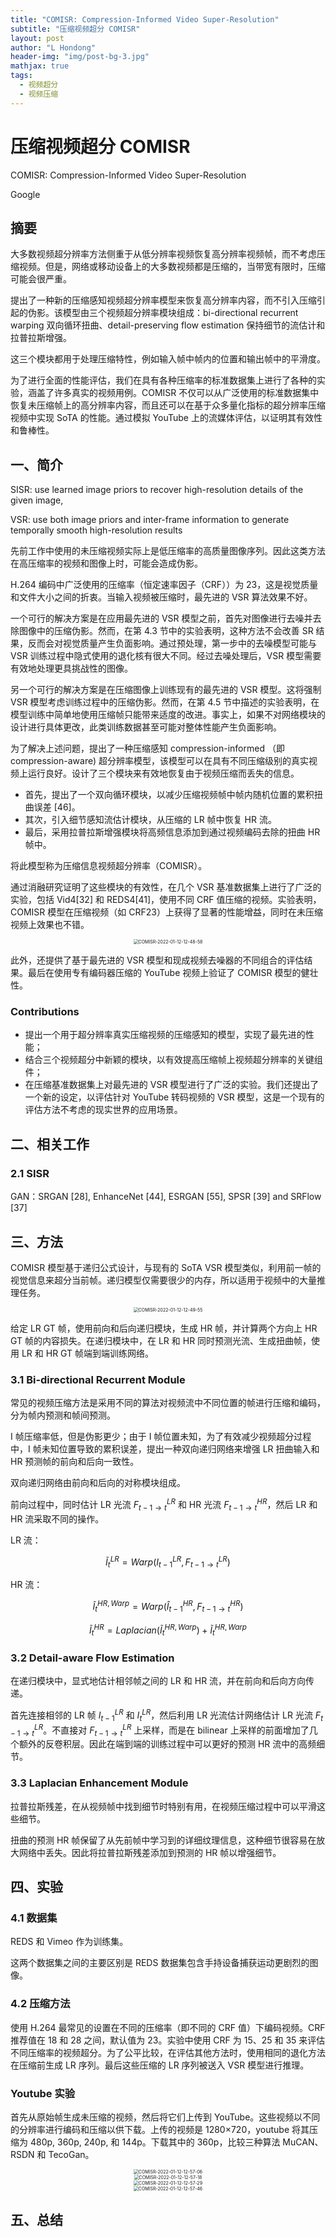 ```yaml
---
title: "COMISR: Compression-Informed Video Super-Resolution"
subtitle: "压缩视频超分 COMISR"
layout: post
author: "L Hondong"
header-img: "img/post-bg-3.jpg"
mathjax: true
tags:
  - 视频超分
  - 视频压缩
---
```


# 压缩视频超分 COMISR

COMISR: Compression-Informed Video Super-Resolution

Google

## 摘要

大多数视频超分辨率方法侧重于从低分辨率视频恢复高分辨率视频帧，而不考虑压缩视频。但是，网络或移动设备上的大多数视频都是压缩的，当带宽有限时，压缩可能会很严重。

提出了一种新的压缩感知视频超分辨率模型来恢复高分辨率内容，而不引入压缩引起的伪影。该模型由三个视频超分辨率模块组成：bi-directional recurrent warping 双向循环扭曲、detail-preserving flow estimation 保持细节的流估计和拉普拉斯增强。

这三个模块都用于处理压缩特性，例如输入帧中帧内的位置和输出帧中的平滑度。

为了进行全面的性能评估，我们在具有各种压缩率的标准数据集上进行了各种的实验，涵盖了许多真实的视频用例。COMISR 不仅可以从广泛使用的标准数据集中恢复未压缩帧上的高分辨率内容，而且还可以在基于众多量化指标的超分辨率压缩视频中实现 SoTA 的性能。通过模拟 YouTube 上的流媒体评估，以证明其有效性和鲁棒性。

## 一、简介

SISR: use learned image priors to recover high-resolution details of the given image,

VSR: use both image priors and inter-frame information to generate temporally smooth high-resolution results

先前工作中使用的未压缩视频实际上是低压缩率的高质量图像序列。因此这类方法在高压缩率的视频和图像上时，可能会造成伪影。

H.264 编码中广泛使用的压缩率（恒定速率因子（CRF））为 23，这是视觉质量和文件大小之间的折衷。当输入视频被压缩时，最先进的 VSR 算法效果不好。

一个可行的解决方案是在应用最先进的 VSR 模型之前，首先对图像进行去噪并去除图像中的压缩伪影。然而，在第 4.3 节中的实验表明，这种方法不会改善 SR 结果，反而会对视觉质量产生负面影响。通过预处理，第一步中的去噪模型可能与 VSR 训练过程中隐式使用的退化核有很大不同。经过去噪处理后，VSR 模型需要有效地处理更具挑战性的图像。

另一个可行的解决方案是在压缩图像上训练现有的最先进的 VSR 模型。这将强制 VSR 模型考虑训练过程中的压缩伪影。然而，在第 4.5 节中描述的实验表明，在模型训练中简单地使用压缩帧只能带来适度的改进。事实上，如果不对网络模块的设计进行具体更改，此类训练数据甚至可能对整体性能产生负面影响。

为了解决上述问题，提出了一种压缩感知 compression-informed （即 compression-aware) 超分辨率模型，该模型可以在具有不同压缩级别的真实视频上运行良好。设计了三个模块来有效地恢复由于视频压缩而丢失的信息。

- 首先，提出了一个双向循环模块，以减少压缩视频帧中帧内随机位置的累积扭曲误差 [46]。
- 其次，引入细节感知流估计模块，从压缩的 LR 帧中恢复 HR 流。
- 最后，采用拉普拉斯增强模块将高频信息添加到通过视频编码去除的扭曲 HR 帧中。

将此模型称为压缩信息视频超分辨率（COMISR）。

通过消融研究证明了这些模块的有效性，在几个 VSR 基准数据集上进行了广泛的实验，包括 Vid4[32] 和 REDS4[41]，使用不同 CRF 值压缩的视频。实验表明，COMISR 模型在压缩视频（如 CRF23）上获得了显著的性能增益，同时在未压缩视频上效果也不错。

<div align=center><img src="https://cdn.jsdelivr.net/gh/lhondong/Assets/Images/COMISR-2022-01-12-12-48-58.png" alt="COMISR-2022-01-12-12-48-58" style="zoom:50%;" /></div>

此外，还提供了基于最先进的 VSR 模型和现成视频去噪器的不同组合的评估结果。最后在使用专有编码器压缩的 YouTube 视频上验证了 COMISR 模型的健壮性。

### Contributions

- 提出一个用于超分辨率真实压缩视频的压缩感知的模型，实现了最先进的性能；
- 结合三个视频超分中新颖的模块，以有效提高压缩帧上视频超分辨率的关键组件；
- 在压缩基准数据集上对最先进的 VSR 模型进行了广泛的实验。我们还提出了一个新的设定，以评估针对 YouTube 转码视频的 VSR 模型，这是一个现有的评估方法不考虑的现实世界的应用场景。

## 二、相关工作

### 2.1 SISR

GAN：SRGAN [28], EnhanceNet [44], ESRGAN [55], SPSR [39] and SRFlow [37]

## 三、方法

COMISR 模型基于递归公式设计，与现有的 SoTA VSR 模型类似，利用前一帧的视觉信息来超分当前帧。递归模型仅需要很少的内存，所以适用于视频中的大量推理任务。

<div align=center><img src="https://cdn.jsdelivr.net/gh/lhondong/Assets/Images/COMISR-2022-01-12-12-49-55.png" alt="COMISR-2022-01-12-12-49-55" style="zoom:50%;" /></div>

给定 LR GT 帧，使用前向和后向递归模块，生成 HR 帧，并计算两个方向上 HR GT 帧的内容损失。在递归模块中，在 LR 和 HR 同时预测光流、生成扭曲帧，使用 LR 和 HR GT 帧端到端训练网络。

### 3.1 Bi-directional Recurrent Module

常见的视频压缩方法是采用不同的算法对视频流中不同位置的帧进行压缩和编码，分为帧内预测和帧间预测。

I 帧压缩率低，但是伪影更少；由于 I 帧位置未知，为了有效减少视频超分过程中，I 帧未知位置导致的累积误差，提出一种双向递归网络来增强 LR 扭曲输入和 HR 预测帧的前向和后向一致性。

双向递归网络由前向和后向的对称模块组成。

前向过程中，同时估计 LR 光流 $F^{LR}_{t-1\rightarrow t}$ 和 HR 光流 $F^{HR}_{t-1\rightarrow t}$，然后 LR 和 HR 流采取不同的操作。

LR 流：

$$
\tilde{I}_{t}^{LR}=Warp\left(I_{t-1}^{LR}, F_{t-1 \rightarrow t}^{LR} \right)
$$

HR 流：

$$
\tilde{I}_{t}^{HR,Warp}=Warp\left(\hat{I}_{t-1}^{HR}, F_{t-1\rightarrow t}^{H R} \right)
$$

$$
\tilde{I}_{t}^{HR}=Laplacian\left(\tilde{I}_{t}^{HR,Warp}\right)+\tilde{I}_{t}^{HR,Warp} 
$$

### 3.2 Detail-aware Flow Estimation

在递归模块中，显式地估计相邻帧之间的 LR 和 HR 流，并在前向和后向方向传递。

首先连接相邻的 LR 帧 $I^{LR}_{t-1}$ 和 $I^{LR}_{t}$，然后利用 LR 光流估计网络估计 LR 光流 $F^{LR}_{t-1\rightarrow t}$。不直接对 $F^{LR}_{t-1\rightarrow t}$ 上采样，而是在 bilinear 上采样的前面增加了几个额外的反卷积层。因此在端到端的训练过程中可以更好的预测 HR 流中的高频细节。

### 3.3 Laplacian Enhancement Module

拉普拉斯残差，在从视频帧中找到细节时特别有用，在视频压缩过程中可以平滑这些细节。

扭曲的预测 HR 帧保留了从先前帧中学习到的详细纹理信息，这种细节很容易在放大网络中丢失。因此将拉普拉斯残差添加到预测的 HR 帧以增强细节。

## 四、实验

### 4.1 数据集

REDS 和 Vimeo 作为训练集。

这两个数据集之间的主要区别是 REDS 数据集包含手持设备捕获运动更剧烈的图像。

### 4.2 压缩方法

使用 H.264 最常见的设置在不同的压缩率（即不同的 CRF 值）下编码视频。CRF 推荐值在 18 和 28 之间，默认值为 23。实验中使用 CRF 为 15、25 和 35 来评估不同压缩率的视频超分。为了公平比较，在评估其他方法时，使用相同的退化方法在压缩前生成 LR 序列。最后这些压缩的 LR 序列被送入 VSR 模型进行推理。

### Youtube 实验

首先从原始帧生成未压缩的视频，然后将它们上传到 YouTube。这些视频以不同的分辨率进行编码和压缩以供下载。上传的视频是 1280×720，youtube 将其压缩为 480p, 360p, 240p, 和 144p。下载其中的 360p，比较三种算法 MuCAN、RSDN 和 TecoGan。

<div align=center><img src="https://cdn.jsdelivr.net/gh/lhondong/Assets/Images/COMISR-2022-01-12-12-57-06.png" alt="COMISR-2022-01-12-12-57-06" style="zoom:50%;" /></div>

<div align=center><img src="https://cdn.jsdelivr.net/gh/lhondong/Assets/Images/COMISR-2022-01-12-12-57-18.png" alt="COMISR-2022-01-12-12-57-18" style="zoom:50%;" /></div>

<div align=center><img src="https://cdn.jsdelivr.net/gh/lhondong/Assets/Images/COMISR-2022-01-12-12-57-29.png" alt="COMISR-2022-01-12-12-57-29" style="zoom:50%;" /></div>

<div align=center><img src="https://cdn.jsdelivr.net/gh/lhondong/Assets/Images/COMISR-2022-01-12-12-57-46.png" alt="COMISR-2022-01-12-12-57-46" style="zoom:50%;" /></div>

## 五、总结
